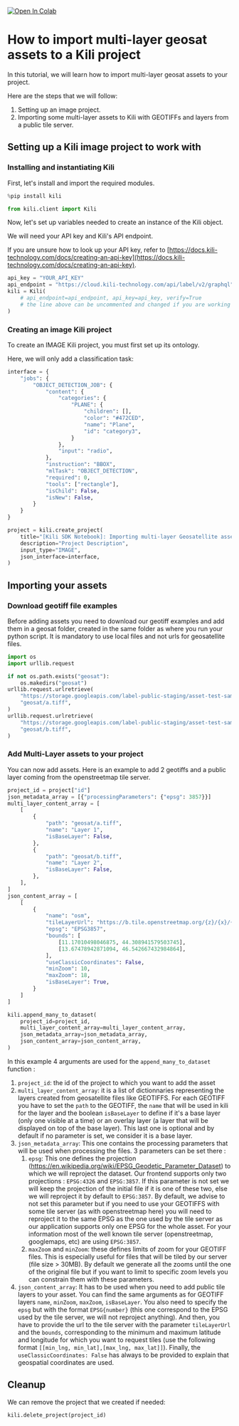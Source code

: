 <!-- FILE AUTO GENERATED BY docs/utils.py DO NOT EDIT DIRECTLY -->
<a href="https://colab.research.google.com/github/kili-technology/kili-python-sdk/blob/main/recipes/importing_multilayer_geosat_assets.ipynb" target="_parent"><img src="https://colab.research.google.com/assets/colab-badge.svg" alt="Open In Colab"/></a>

# How to import multi-layer geosat assets to a Kili project

In this tutorial, we will learn how to import multi-layer geosat assets to your project.

Here are the steps that we will follow:

1. Setting up an image project.
2. Importing some multi-layer assets to Kili with GEOTIFFs and layers from a public tile server.

## Setting up a Kili image project to work with

### Installing and instantiating Kili

First, let's install and import the required modules.


```python
%pip install kili
```


```python
from kili.client import Kili
```

Now, let's set up variables needed to create an instance of the Kili object.

We will need your API key and Kili's API endpoint.

If you are unsure how to look up your API key, refer to [https://docs.kili-technology.com/docs/creating-an-api-key](https://docs.kili-technology.com/docs/creating-an-api-key).


```python
api_key = "YOUR_API_KEY"
api_endpoint = "https://cloud.kili-technology.com/api/label/v2/graphql"
kili = Kili(
    # api_endpoint=api_endpoint, api_key=api_key, verify=True
    # the line above can be uncommented and changed if you are working with an on-premise version of Kili
)
```

### Creating an image Kili project

To create an IMAGE Kili project, you must first set up its ontology.

Here, we will only add a classification task:


```python
interface = {
    "jobs": {
        "OBJECT_DETECTION_JOB": {
            "content": {
                "categories": {
                    "PLANE": {
                        "children": [],
                        "color": "#472CED",
                        "name": "Plane",
                        "id": "category3",
                    }
                },
                "input": "radio",
            },
            "instruction": "BBOX",
            "mlTask": "OBJECT_DETECTION",
            "required": 0,
            "tools": ["rectangle"],
            "isChild": False,
            "isNew": False,
        }
    }
}

project = kili.create_project(
    title="[Kili SDK Notebook]: Importing multi-layer Geosatellite asset",
    description="Project Description",
    input_type="IMAGE",
    json_interface=interface,
)
```

## Importing your assets

### Download geotiff file examples

Before adding assets you need to download our geotiff examples and add them in a geosat folder, created in the same folder as where you run your python script. It is mandatory to use local files and not urls for geosatellite files.


```python
import os
import urllib.request

if not os.path.exists("geosat"):
    os.makedirs("geosat")
urllib.request.urlretrieve(
    "https://storage.googleapis.com/label-public-staging/asset-test-sample/geosat/a.tiff",
    "geosat/a.tiff",
)
urllib.request.urlretrieve(
    "https://storage.googleapis.com/label-public-staging/asset-test-sample/geosat/b.tiff",
    "geosat/b.tiff",
)
```

### Add Multi-Layer assets to your project

You can now add assets. Here is an example to add 2 geotiffs and a public layer coming from the openstreetmap tile server.


```python
project_id = project["id"]
json_metadata_array = [{"processingParameters": {"epsg": 3857}}]
multi_layer_content_array = [
    [
        {
            "path": "geosat/a.tiff",
            "name": "Layer 1",
            "isBaseLayer": False,
        },
        {
            "path": "geosat/b.tiff",
            "name": "Layer 2",
            "isBaseLayer": False,
        },
    ],
]
json_content_array = [
    [
        {
            "name": "osm",
            "tileLayerUrl": "https://b.tile.openstreetmap.org/{z}/{x}/{y}.png",
            "epsg": "EPSG3857",
            "bounds": [
                [11.17010498046875, 44.308941579503745],
                [13.67478942871094, 46.542667432984864],
            ],
            "useClassicCoordinates": False,
            "minZoom": 10,
            "maxZoom": 18,
            "isBaseLayer": True,
        }
    ]
]

kili.append_many_to_dataset(
    project_id=project_id,
    multi_layer_content_array=multi_layer_content_array,
    json_metadata_array=json_metadata_array,
    json_content_array=json_content_array,
)
```

In this example 4 arguments are used for the `append_many_to_dataset` function :

1. `project_id`: the id of the project to which you want to add the asset
1. `multi_layer_content_array`: it is a list of dictionnaries representing the layers created from geosatellite files like GEOTIFFS. For each GEOTIFF you have to set the `path` to the GEOTIFF, the `name` that will be used in kili for the layer and the boolean `isBaseLayer` to define if it's a base layer (only one visible at a time) or an overlay layer (a layer that will be displayed on top of the base layer). This last one is optional and by default if no parameter is set, we consider it is a base layer.
1. `json_metadata_array`: This one contains the processing parameters that will be used when processing the files. 3 parameters can be set there :
    1. `epsg`: This one defines the projection (<https://en.wikipedia.org/wiki/EPSG_Geodetic_Parameter_Dataset>) to which we will reproject the dataset. Our frontend supports only two projections : `EPSG:4326` and `EPSG:3857`. If this parameter is not set we will keep the projection of the initial file if it is one of these two, else we will reproject it by default to `EPSG:3857`. By default, we advise to not set this parameter but if you need to use your GEOTIFFS with some tile server (as with openstreetmap here) you will need to reproject it to the same EPSG as the one used by the tile server as our application supports only one EPSG for the whole asset. For your information most of the well known tile server (openstreetmap, googlemaps, etc) are using `EPSG:3857`.
    1. `maxZoom` and `minZoom`: these defines limits of zoom for your GEOTIFF files. This is especially useful for files that will be tiled by our server (file size > 30MB). By default we generate all the zooms until the one of the original file but if you want to limit to specific zoom levels you can constrain them with these parameters.
1. `json_content_array`: It has to be used when you need to add public tile layers to your asset. You can find the same arguments as for GEOTIFF layers `name`, `minZoom`, `maxZoom`, `isBaseLayer`. You also need to specify the `epsg` but with the format `EPSG{number}` (this one correspond to the EPSG used by the tile server, we will not reproject anything). And then, you have to provide the url to the tile server with the parameter `tileLayerUrl` and the `bounds`, corresponding to the minimum and maximum latitude and longitude for which you want to request tiles (use the following format `[[min_lng, min_lat],[max_lng, max_lat]]`). Finally, the `useClassicCoordinates: False` has always to be provided to explain that geospatial coordinates are used.

## Cleanup

We can remove the project that we created if needed:


```python
kili.delete_project(project_id)
```
